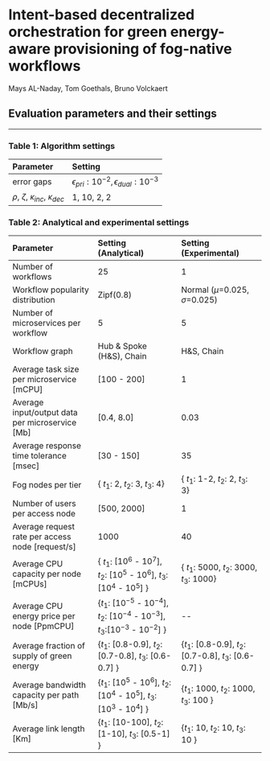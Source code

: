 # Intent-based decentralized orchestration for green energy-aware provisioning of fog-native workflows

Mays AL-Naday, Tom Goethals, Bruno Volckaert


## Evaluation parameters and their settings

---

### Table 1: Algorithm settings
| Parameter   | Setting     |
|:-----------|:-----------|
|error gaps   | $\epsilon_{pri}:10^{-2}, \epsilon_{dual}:10^{-3}$   |
| $\rho$, $\zeta$, $\kappa_{inc}$, $\kappa_{dec}$ | 1, 10, 2, 2|


### Table 2: Analytical and experimental settings

| Parameter   | Setting (Analytical)    | Setting (Experimental)    |
|:-----------------------|:-------------------------|:-------------------|
|Number of workflows| 25 | 1|
|Workflow popularity distribution |  Zipf(0.8) | Normal ($\mu$=0.025, $\sigma$=0.025)|
|Number of microservices per workflow | 5 | 5|
|Workflow graph | Hub & Spoke (H&S), Chain | H&S, Chain|
|Average task size per microservice [mCPU] | [100 - 200] | 1|
|Average input/output data per microservice [Mb] | [0.4, 8.0] | 0.03 |
|Average response time tolerance [msec] | [30 - 150] | 35 |
|Fog nodes per tier | { $t_1:$ 2, $t_2:$ 3, $t_3:$ 4} | { $t_1:$ 1-2, $t_2:$ 2, $t_3:$ 3} |
|Number of users per access node | [500, 2000] | 1 |
|Average request rate per access node [request/s]| 1000 | 40 |
|Average CPU capacity per node [mCPUs] | { $t_1:$ [10$^6$ - 10$^7$], $t_2:$ [10$^5$ - 10$^6$], $t_3:$ [10$^4$ - 10$^5$] } | { $t_1:$ 5000, $t_2:$ 3000, $t_3:$ 1000}|
|Average CPU energy price per node [PpmCPU] | $\{t_1:$ [10$^{-5}$ - 10$^{-4}$], $t_2:$ [10$^{-4}$ - 10$^{-3}$], $t_3:$[10$^{-3}$ - 10$^{-2}$] $\}$ |-- |
|Average fraction of supply of green energy | $\{t_1:$ [0.8-0.9], $t_2:$ [0.7-0.8], $t_3:$ [0.6-0.7] $\}$ | $\{t_1:$ [0.8-0.9], $t_2:$ [0.7-0.8], $t_3:$ [0.6-0.7] $\}$|
|Average bandwidth capacity per path [Mb/s] | $\{t_1:$ [10$^5$ - 10$^6$], $t_2:$ [10$^4$ - 10$^5$], $t_3:$ [10$^3$ - 10$^4$] $\}$ | $\{t_1:$ 1000, $t_2:$ 1000, $t_3:$ 100 $\}$ |
|Average link length [Km] | $\{t_1:$ [10-100], $t_2:$ [1-10], $t_3:$ [0.5-1] $\}$ | $\{t_1:$ 10, $t_2:$ 10, $t_3:$ 10 $\}$|



